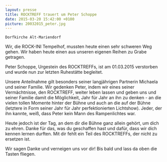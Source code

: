 ```yaml
---
layout: presse
title: ROCKTREFF trauert um Peter Schoppe
date: 2015-03-20 15:42:00 +0100
picture: 20032015_peter.jpg
---
```


`Dorfkirche Alt-Mariendorf`


Wir, die ROCK-INI Tempelhof, mussten heute einen sehr schweren Weg gehen. Wir
haben heute einen aus unseren eigenen Reihen zu Grabe getragen.

Peter Schoppe, Urgestein des ROCKTREFFs, ist am 01.03.2015 verstorben und
wurde nun zur letzten Ruhestätte begleitet.

Unsere Anteilnahme gilt besonders seiner langjährigen Partnerin Michaela und
seiner Familie. Wir gedenken Peter, indem wir eines seiner Vermächtnisse, den
ROCKTREFF, weiter leben lassen und geben uns und seiner Familie damit die
Möglichkeit, Jahr für Jahr an ihn zu denken - an die vielen tollen Momente
hinter der Bühne und auch an die auf der Bühne (letztere in Form seiner Jahr
für Jahr perfektionierten Lichtshow). Jeder, der ihn kannte, weiß, dass Peter
kein Mann des Rampenlichtes war.

Heute jedoch ist der Tag, an dem dir die Bühne ganz allein gehört, um dich zu
ehren. Danke für das, was du geschaffen hast und dafür, dass wir dich kennen
lernen durften. Mit dir fehlt ein Teil des ROCKTREFFs, der nicht zu ersetzen
ist.

Wir sagen Danke und verneigen uns vor dir! Bis bald und lass da oben die
Tasten fliegen.
